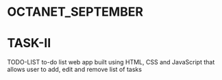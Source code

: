 # OCTANET_SEPTEMBER
# TASK-II
TODO-LIST
to-do list web app built using HTML, CSS and JavaScript that allows user to add, edit and remove list of tasks
